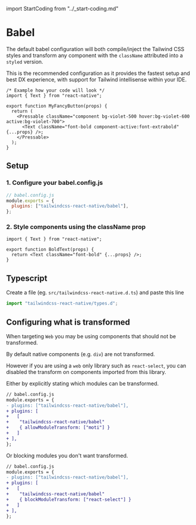 import StartCoding from "../\_start-coding.md"

# Babel

The default babel configuration will both compile/inject the Tailwind CSS styles and transform any component with the `className` attributed into a `styled` version.

This is the recommended configuration as it provides the fastest setup and best DX experience, with support for Tailwind intellisense within your IDE.

```tsx
/* Example how your code will look */
import { Text } from "react-native";

export function MyFancyButton(props) {
  return (
    <Pressable className="component bg-violet-500 hover:bg-violet-600 active:bg-violet-700">
      <Text className="font-bold component-active:font-extrabold" {...props} />;
    </Pressable>
  );
}
```

## Setup

### 1. Configure your babel.config.js

```js
// babel.config.js
module.exports = {
  plugins: ["tailwindcss-react-native/babel"],
};
```

### 2. Style components using the className prop

```tsx
import { Text } from "react-native";

export function BoldText(props) {
  return <Text className="font-bold" {...props} />;
}
```

<StartCoding />

## Typescript

Create a file (eg. `src/tailwindcss-react-native.d.ts`) and paste this line

```js
import "tailwindcss-react-native/types.d";
```

## Configuring what is transformed

When targeting `Web` you may be using components that should not be transformed.

By default native components (e.g. `div`) are not transformed.

However if you are using a `web` only library such as `react-select`, you can disabled the transform on components imported from this library.

Either by explicitly stating which modules can be transformed.

```diff
// babel.config.js
module.exports = {
- plugins: ["tailwindcss-react-native/babel"],
+ plugins: [
+   [
+    "tailwindcss-react-native/babel"
+    { allowModuleTransform: ["moti"] }
+   ]
+ ],
};
```

Or blocking modules you don't want transformed.

```diff
// babel.config.js
module.exports = {
- plugins: ["tailwindcss-react-native/babel"],
+ plugins: [
+   [
+    "tailwindcss-react-native/babel"
+    { blockModuleTransform: ["react-select"] }
+   ]
+ ],
};
```
